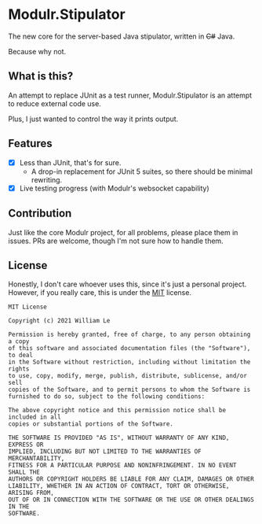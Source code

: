 # Modulr.Stipulator
The new core for the server-based Java stipulator, written in ~~C#~~ Java.

Because why not.

## What is this?
An attempt to replace JUnit as a test runner, Modulr.Stipulator is an attempt to reduce external code use.

Plus, I just wanted to control the way it prints output.
## Features
- [x] Less than JUnit, that's for sure.
  - A drop-in replacement for JUnit 5 suites, so there should be minimal rewriting.
- [X] Live testing progress (with Modulr's websocket capability)
## Contribution
Just like the core Modulr project, for all problems, please place them in issues. PRs are welcome, though I'm not sure how to handle them.

## License
Honestly, I don't care whoever uses this, since it's just a personal project. However, if you really care, this is under the [MIT](https://choosealicense.com/licenses/mit/) license.

```
MIT License

Copyright (c) 2021 William Le

Permission is hereby granted, free of charge, to any person obtaining a copy
of this software and associated documentation files (the "Software"), to deal
in the Software without restriction, including without limitation the rights
to use, copy, modify, merge, publish, distribute, sublicense, and/or sell
copies of the Software, and to permit persons to whom the Software is
furnished to do so, subject to the following conditions:

The above copyright notice and this permission notice shall be included in all
copies or substantial portions of the Software.

THE SOFTWARE IS PROVIDED "AS IS", WITHOUT WARRANTY OF ANY KIND, EXPRESS OR
IMPLIED, INCLUDING BUT NOT LIMITED TO THE WARRANTIES OF MERCHANTABILITY,
FITNESS FOR A PARTICULAR PURPOSE AND NONINFRINGEMENT. IN NO EVENT SHALL THE
AUTHORS OR COPYRIGHT HOLDERS BE LIABLE FOR ANY CLAIM, DAMAGES OR OTHER
LIABILITY, WHETHER IN AN ACTION OF CONTRACT, TORT OR OTHERWISE, ARISING FROM,
OUT OF OR IN CONNECTION WITH THE SOFTWARE OR THE USE OR OTHER DEALINGS IN THE
SOFTWARE.
```
